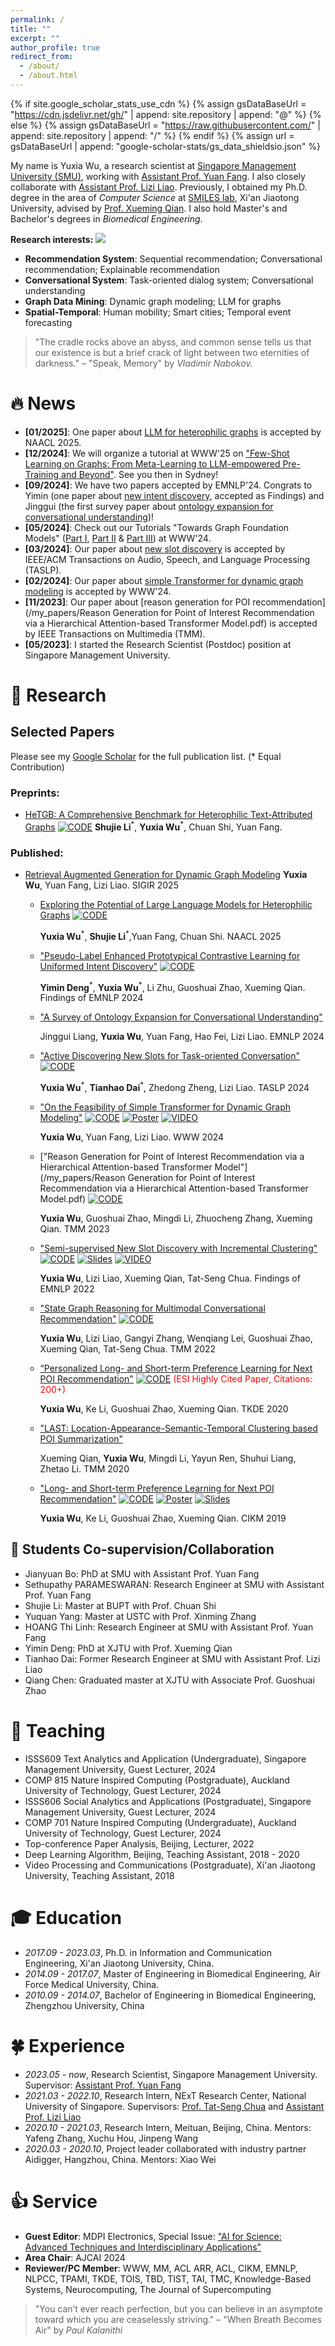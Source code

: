 ```yaml
---
permalink: /
title: ""
excerpt: ""
author_profile: true
redirect_from: 
  - /about/
  - /about.html
---
```


{% if site.google_scholar_stats_use_cdn %}
{% assign gsDataBaseUrl = "https://cdn.jsdelivr.net/gh/" | append: site.repository | append: "@" %}
{% else %}
{% assign gsDataBaseUrl = "https://raw.githubusercontent.com/" | append: site.repository | append: "/" %}
{% endif %}
{% assign url = gsDataBaseUrl | append: "google-scholar-stats/gs_data_shieldsio.json" %}

<span class='anchor' id='about-me'></span>

My name is Yuxia Wu, a research scientist at [Singapore Management University (SMU)](https://www.smu.edu.sg/), working with [Assistant Prof. Yuan Fang](https://www.yfang.site/home). I also closely collaborate with [Assistant Prof. Lizi Liao](https://liziliao.github.io/). Previously, I obtained my Ph.D. degree in the area of *Computer Science* at [SMILES lab](http://www.smiles-xjtu.com/), Xi'an Jiaotong University, advised by [Prof. Xueming Qian](https://gr.xjtu.edu.cn/web/qianxm). I also hold Master's and Bachelor's degrees in *Biomedical Engineering*.

**Research interests:** <a href='https://scholar.google.com/citations?user=bRgptuYAAAAJ&hl=en'><img src="https://img.shields.io/endpoint?url={{ url | url_encode }}&logo=Google%20Scholar&labelColor=f6f6f6&color=9cf&style=flat&label=citations"></a>

- **Recommendation System**: Sequential recommendation; Conversational recommendation; Explainable recommendation
- **Conversational System**: Task-oriented dialog system; Conversational understanding
- **Graph Data Mining**: Dynamic graph modeling; LLM for graphs
- **Spatial-Temporal**: Human mobility; Smart cities; Temporal event forecasting

> "The cradle rocks above an abyss, and common sense tells us that our existence is but a brief crack of light between two eternities of darkness." – "Speak, Memory" by *Vladimir Nabokov.*

# 🔥 News
- **[01/2025]**: One paper about [LLM for heterophilic graphs](https://arxiv.org/pdf/2408.14134) is accepted by NAACL 2025.
- **[12/2024]**: We will organize a tutorial at WWW'25 on ["Few-Shot Learning on Graphs: From Meta-Learning to LLM-empowered Pre-Training and Beyond"](https://github.com/smufang/fewshotgraph). See you then in Sydney!   
- **[09/2024]**: We have two papers accepted by EMNLP'24. Congrats to Yimin (one paper about [new intent discovery](https://aclanthology.org/2024.findings-emnlp.443/), accepted as Findings) and Jinggui (the first survey paper about [ontology expansion for conversational understanding](https://arxiv.org/pdf/2410.15019))!
- **[05/2024]**: Check out our Tutorials "Towards Graph Foundation Models" ([Part I](/my_papers/2024.05_WWW24Tutorial_GFM_Part1.pdf), [Part II](/my_papers/2024.05_WWW24Tutorial_GFM_Part2.pdf) & [Part III](/my_papers/2024.05_WWW24Tutorial_GFM_Part3.pdf)) at WWW'24.
- **[03/2024]**: Our paper about [new slot discovery](/my_papers/Active_Discovering_New_Slots_for_Task_oriented_Conversation.pdf) is accepted by IEEE/ACM Transactions on Audio, Speech, and Language Processing (TASLP).
- **[02/2024]**: Our paper about [simple Transformer for dynamic graph modeling](https://dl.acm.org/doi/pdf/10.1145/3589334.3645622) is accepted by WWW'24.
- **[11/2023]**: Our paper about [reason generation for POI recommendation](/my_papers/Reason Generation for Point of Interest Recommendation via a Hierarchical Attention-based Transformer Model.pdf) is accepted by IEEE Transactions on Multimedia (TMM).
- **[05/2023]**: I started the Research Scientist (Postdoc) position at Singapore Management University.

# 📝 Research 

## Selected Papers 
Please see my [Google Scholar](https://scholar.google.com/citations?user=bRgptuYAAAAJ) for the full publication list. (* Equal Contribution)

### Preprints:
- [HeTGB: A Comprehensive Benchmark for Heterophilic Text-Attributed Graphs](https://arxiv.org/abs/2503.04822) [![CODE](https://img.shields.io/badge/CODE-blue)](https://github.com/honey0219/HeTGB)
  **Shujie Li**<sup>\*</sup>, **Yuxia Wu**<sup>\*</sup>, Chuan Shi, Yuan Fang. 


### Published:

- [Retrieval Augmented Generation for Dynamic Graph Modeling](https://arxiv.org/pdf/2408.14523)
  **Yuxia Wu**, Yuan Fang, Lizi Liao. SIGIR 2025
  
  - [Exploring the Potential of Large Language Models for Heterophilic Graphs](https://arxiv.org/pdf/2408.14134) [![CODE](https://img.shields.io/badge/CODE-blue)](https://github.com/honey0219/LLM4HeG)

    **Yuxia Wu**<sup>\*</sup>, **Shujie Li**<sup>\*</sup>,Yuan Fang, Chuan Shi. NAACL 2025


  - ["Pseudo-Label Enhanced Prototypical Contrastive Learning for Uniformed Intent Discovery"](https://aclanthology.org/2024.findings-emnlp.443/) [![CODE](https://img.shields.io/badge/CODE-blue)](https://github.com/dymanne123/PLPCL)

    **Yimin Deng**<sup>\*</sup>, **Yuxia Wu**<sup>\*</sup>, Li Zhu, Guoshuai Zhao, Xueming Qian. Findings of EMNLP 2024
    
  - ["A Survey of Ontology Expansion for Conversational Understanding"](https://arxiv.org/pdf/2410.15019)

    Jinggui Liang, **Yuxia Wu**, Yuan Fang, Hao Fei, Lizi Liao. EMNLP 2024
  
  -  ["Active Discovering New Slots for Task-oriented Conversation"](/my_papers/Active_Discovering_New_Slots_for_Task_oriented_Conversation.pdf) [![CODE](https://img.shields.io/badge/CODE-blue)](https://github.com/YuxiaWu/Bi-criteria) <span class='show_paper_citations' data='bRgptuYAAAAJ:UebtZRa9Y70C'></span>
  
      **Yuxia Wu**<sup>\*</sup>, **Tianhao Dai**<sup>\*</sup>, Zhedong Zheng, Lizi Liao. TASLP 2024
        
  - ["On the Feasibility of Simple Transformer for Dynamic Graph Modeling"](https://dl.acm.org/doi/pdf/10.1145/3589334.3645622) [![CODE](https://img.shields.io/badge/CODE-blue)](https://github.com/YuxiaWu/SimpleDyG) <strong><span class='show_paper_citations' data='bRgptuYAAAAJ:KlAtU1dfN6UC'></span></strong> [![Poster](https://img.shields.io/badge/Poster-blue)](/my_papers/WWW24-SimpleDyG-poster.pdf) [![VIDEO](https://img.shields.io/badge/VIDEO-blue)](https://www.youtube.com/watch?v=7sS0yVRS_jM)
  
    **Yuxia Wu**, Yuan Fang, Lizi Liao. WWW 2024
  
  - ["Reason Generation for Point of Interest Recommendation via a Hierarchical Attention-based Transformer Model"](/my_papers/Reason Generation for Point of Interest Recommendation via a Hierarchical Attention-based Transformer Model.pdf) [![CODE](https://img.shields.io/badge/CODE-blue)](https://github.com/YuxiaWu/HAT)
   
    **Yuxia Wu**, Guoshuai Zhao, Mingdi Li, Zhuocheng Zhang, Xueming Qian. TMM 2023
    
  - ["Semi-supervised New Slot Discovery with Incremental Clustering"](/my_papers/2022.findings-emnlp.462.pdf) [![CODE](https://img.shields.io/badge/CODE-blue)](https://github.com/YuxiaWu/SIC) [![Slides](https://img.shields.io/badge/Slides-blue)](/my_papers/EMNLP22-SIC-slides.pdf) [![VIDEO](https://img.shields.io/badge/VIDEO-blue)](https://aclanthology.org/2022.findings-emnlp.462.mp4) 
  
    **Yuxia Wu**, Lizi Liao, Xueming Qian, Tat-Seng Chua. Findings of EMNLP 2022
  
  
  - ["State Graph Reasoning for Multimodal Conversational Recommendation"](/my_papers/State_Graph_Reasoning_for_Multimodal_Conversational_Recommendation.pdf) [![CODE](https://img.shields.io/badge/CODE-blue)](https://github.com/yieshah/SGR) <strong><span class='show_paper_citations' data='bRgptuYAAAAJ:KlAtU1dfN6UC'></span></strong>
  
      **Yuxia Wu**, Lizi Liao, Gangyi Zhang, Wenqiang Lei, Guoshuai Zhao, Xueming Qian, Tat-Seng Chua. TMM 2022 
     
  
  - [“Personalized Long- and Short-term Preference Learning for Next POI Recommendation"](/my_papers/Personalized_Long-_and_Short-term_Preference_Learning_for_Next_POI_Recommendation.pdf) [![CODE](https://img.shields.io/badge/CODE-blue)](https://github.com/yieshah/PLSPL) <span style="color:red">(ESI Highly Cited Paper, Citations: 200+)</span>
  
      **Yuxia Wu**, Ke Li, Guoshuai Zhao, Xueming Qian. TKDE 2020
  
  
  - ["LAST: Location-Appearance-Semantic-Temporal Clustering based POI Summarization"](/my_papers/LAST_Location-Appearance-Semantic-Temporal_Clustering_Based_POI_Summarization.pdf)
  
      Xueming Qian, **Yuxia Wu**, Mingdi Li, Yayun Ren, Shuhui Liang, Zhetao Li. TMM 2020 
    
  - ["Long- and Short-term Preference Learning for Next POI Recommendation"](/my_papers/Long-%20and%20Short-term%20Preference%20Learning%20for%20Next%20POI%20Recommendation.pdf) [![CODE](https://img.shields.io/badge/CODE-blue)](https://github.com/yieshah/PLSPL) [![Poster](https://img.shields.io/badge/Poster-blue)](/my_papers/CIKM19-LSPL-poster.pdf) [![Slides](https://img.shields.io/badge/Slides-blue)](/my_papers/CIKM19-LSPL-slides.pdf)
  
    **Yuxia Wu**, Ke Li, Guoshuai Zhao, Xueming Qian. CIKM 2019


## 🙌 Students Co-supervision/Collaboration

-  Jianyuan Bo: PhD at SMU with Assistant Prof. Yuan Fang
-  Sethupathy PARAMESWARAN: Research Engineer at SMU with Assistant Prof. Yuan Fang
-  Shujie Li: Master at BUPT with Prof. Chuan Shi
-  Yuquan Yang: Master at USTC with Prof. Xinming Zhang
-  HOANG Thi Linh: Research Engineer at SMU with Assistant Prof. Yuan Fang
-  Yimin Deng: PhD at XJTU with Prof. Xueming Qian
-  Tianhao Dai: Former Research Engineer at SMU with Assistant Prof. Lizi Liao
-  Qiang Chen: Graduated master at XJTU with Associate Prof. Guoshuai Zhao  

# 🌟 Teaching
- ISSS609 Text Analytics and Application (Undergraduate), Singapore Management University, Guest Lecturer, 2024 
- COMP 815 Nature Inspired Computing (Postgraduate), Auckland University of Technology, Guest Lecturer, 2024
- ISSS606 Social Analytics and Applications (Postgraduate), Singapore Management University, Guest Lecturer, 2024
- COMP 701 Nature Inspired Computing (Undergraduate), Auckland University of Technology, Guest Lecturer, 2024
- Top-conference Paper Analysis, Beijing, Lecturer, 2022
- Deep Learning Algorithm, Beijing, Teaching Assistant, 2018 - 2020
- Video Processing and Communications (Postgraduate), Xi'an Jiaotong University, Teaching Assistant, 2018 

# 🎓 Education
- *2017.09 - 2023.03*,	Ph.D. in Information and Communication Engineering, Xi'an Jiaotong University, China.
- *2014.09 - 2017.07*,	Master of Engineering in Biomedical Engineering, Air Force Medical University, China.
- *2010.09 - 2014.07*,	Bachelor of Engineering in Biomedical Engineering, Zhengzhou University, China

# 🍀 Experience
- *2023.05 - now*, Research Scientist, Singapore Management University. Supervisor: [Assistant Prof. Yuan Fang](https://www.yfang.site/home)
- *2021.03 - 2022.10*, Research Intern, NExT Research Center, National University of Singapore. Supervisors: [Prof. Tat-Seng Chua](https://www.chuatatseng.com/) and [Assistant Prof. Lizi Liao](https://liziliao.github.io/)   
- *2020.10 - 2021.03*, Research Intern, Meituan, Beijing, China. Mentors: Yafeng Zhang, Xuchu Hou, Jinpeng Wang
- *2020.03 - 2020.10*, Project leader collaborated with industry partner Aidigger, Hangzhou, China. Mentors: Xiao Wei

# 👍 Service
- **Guest Editor**: MDPI Electronics, Special Issue: ["AI for Science: Advanced Techniques and Interdisciplinary Applications"](https://www.mdpi.com/journal/electronics/special_issues/FGS2Y6L4M5)
- **Area Chair**: AJCAI 2024
- **Reviewer/PC Member**: WWW, MM, ACL ARR, ACL, CIKM, EMNLP, NLPCC, TPAMI, TKDE, TOIS, TBD, TIST, TAI, TMC, Knowledge-Based Systems, Neurocomputing, The Journal of Supercomputing

> "You can’t ever reach perfection, but you can believe in an asymptote toward which you are ceaselessly striving." – "When Breath Becomes Air" by *Paul Kalanithi*
